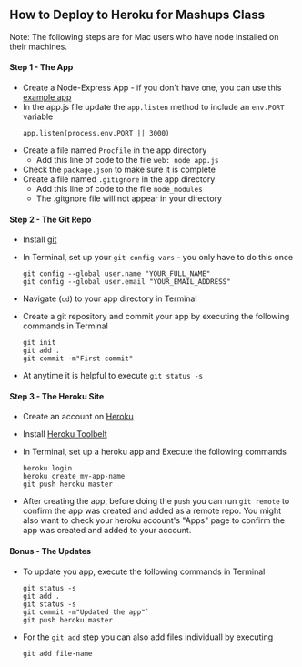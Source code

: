 How to Deploy to Heroku for Mashups Class
------------------

Note: The following steps are for Mac users who have node installed on their machines.

#### Step 1 - The App
* Create a Node-Express App - if you don't have one, you can use this [example app](https://github.com/craigprotzel/Mashups/tree/master/Server_Node_Express/express_with_public_folder)
* In the app.js file update the `app.listen` method to include an `env.PORT` variable  
  ```
  app.listen(process.env.PORT || 3000)
  ```
* Create a file named `Procfile` in the app directory
  * Add this line of code to the file `web: node app.js`
* Check the `package.json` to make sure it is complete
* Create a file named `.gitignore` in the app directory
  * Add this line of code to the file `node_modules`
  * The .gitgnore file will not appear in your directory

#### Step 2 - The Git Repo
* Install [git](http://git-scm.com/downloads)
* In Terminal, set up your `git config vars` - you only have to do this once

    ```
    git config --global user.name "YOUR_FULL_NAME"  
    git config --global user.email "YOUR_EMAIL_ADDRESS"
    ```
* Navigate (`cd`) to your app directory in Terminal
* Create a git repository and commit your app by executing the following commands in Terminal

  ```
  git init  
  git add .  
  git commit -m"First commit"
  ```
* At anytime it is helpful to execute `git status -s`

#### Step 3 - The Heroku Site
* Create an account on [Heroku](https://heroku.com)
* Install [Heroku Toolbelt](https://toolbelt.heroku.com/)
* In Terminal, set up a heroku app and Execute the following commands

  ```
  heroku login
  heroku create my-app-name
  git push heroku master
  ```
* After creating the app, before doing the `push` you can run `git remote` to confirm the app was created and added as a remote repo. You might also want to check your heroku account's "Apps" page to confirm the app was created and added to your account.

#### Bonus - The Updates
* To update you app, execute the following commands in Terminal

  ```
  git status -s 
  git add . 
  git status -s 
  git commit -m"Updated the app"`
  git push heroku master
  ```
* For the `git add` step you can also add files individuall by executing

  ```
  git add file-name
  ```
